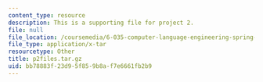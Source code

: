```yaml
---
content_type: resource
description: This is a supporting file for project 2.
file: null
file_location: /coursemedia/6-035-computer-language-engineering-spring-2010/bb78883f23d95f859b8af7e6661fb2b9_p2files.tar.gz
file_type: application/x-tar
resourcetype: Other
title: p2files.tar.gz
uid: bb78883f-23d9-5f85-9b8a-f7e6661fb2b9
---
```

